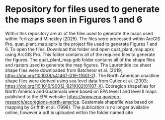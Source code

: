 # Repository for files used to generate the maps seen in Figures 1 and 6
Within this repository are all of the files used to generate the maps used within Terlizzi and Minckley (2025). The files were processed within ArcGIS Pro. quat_plant_map.aprx is the project file used to generate Figures 1 and 6. To open the files. Download this folder and open quat_plant_map.aprx using ArcGIS Pro. This folder contains all of the required files to generate the figures. The quat_plant_map.gdb folder contains all of the shape files and rasters used to generate the map figures. The Laurentide ice sheet shape files were downloaded from Batchelor et al. (2019; https://doi.org/10.1038/s41467-019-11601-2). The North American coastline shape files were derived using sea level data from Cutler et al. (2003; https://doi.org/10.1016/S0012-821X(02)01107-X). Ecoregion shapefiles for North America and Guatemala were based on EPA level I and level II maps published to the EPA website: https://www.epa.gov/eco-research/ecoregions-north-america. Guatemala shapefile was based on mapping by Griffith et al. (1998). The publication is no longer available online, however a pdf is uploaded within the folder named cite
